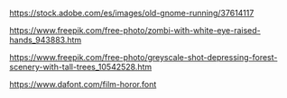https://stock.adobe.com/es/images/old-gnome-running/37614117

https://www.freepik.com/free-photo/zombi-with-white-eye-raised-hands_943883.htm

https://www.freepik.com/free-photo/greyscale-shot-depressing-forest-scenery-with-tall-trees_10542528.htm

https://www.dafont.com/film-horor.font